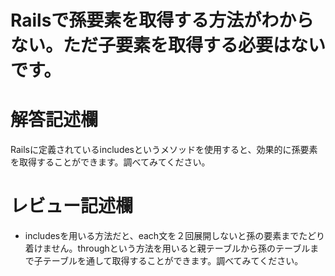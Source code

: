 # Railsで孫要素を取得する方法がわからない。ただ子要素を取得する必要はないです。
# 解答記述欄
Railsに定義されているincludesというメソッドを使用すると、効果的に孫要素を取得することができます。調べてみてください。






# レビュー記述欄
- includesを用いる方法だと、each文を２回展開しないと孫の要素までたどり着けません。throughという方法を用いると親テーブルから孫のテーブルまで子テーブルを通して取得することができます。調べてみてください。
